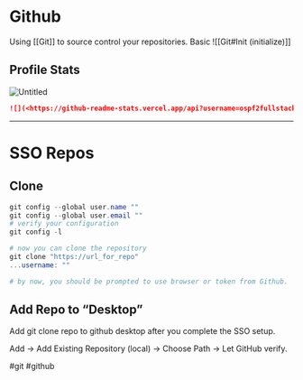 # Github
Using [[Git]] to source control your repositories. 
Basic
![[Git#Init (initialize)]]

## Profile Stats

![Untitled](https://s3-us-west-2.amazonaws.com/secure.notion-static.com/3eecb6b4-0944-458c-8dc0-162b4a3e744e/Untitled.png)

```markdown
![](<https://github-readme-stats.vercel.app/api?username=ospf2fullstack&show_icons=true&hide_title=true&theme=solarized-dark&count_private=true&hide=stars>)
```

---

# SSO Repos

## Clone

```powershell
git config --global user.name ""
git config --global user.email ""
# verify your configuration
git config -l

# now you can clone the repository
git clone "https://url_for_repo"
...username: ""

# by now, you should be prompted to use browser or token from Github. 
```

## Add Repo to “Desktop”

Add git clone repo to github desktop after you complete the SSO setup.

Add → Add Existing Repository (local) → Choose Path → Let GitHub verify.


#git #github 
